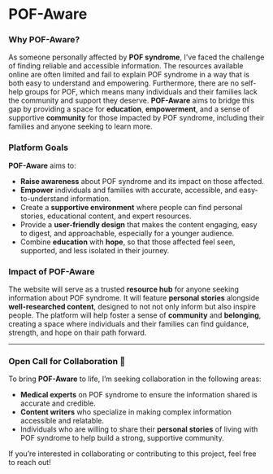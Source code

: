 # POF-Aware

### Why POF-Aware?

As someone personally affected by **POF syndrome**, I've faced the challenge of finding reliable and accessible information. The resources available online are often limited and fail to explain POF syndrome in a way that is both easy to understand and empowering. Furthermore, there are no self-help groups for POF, which means many individuals and their families lack the community and support they deserve. **POF-Aware** aims to bridge this gap by providing a space for **education**, **empowerment**, and a sense of supportive **community** for those impacted by POF syndrome, including their families and anyone seeking to learn more.

### Platform Goals
**POF-Aware** aims to:
- **Raise awareness** about POF syndrome and its impact on those affected.
- **Empower** individuals and families with accurate, accessible, and easy-to-understand information.
- Create a **supportive environment** where people can find personal stories, educational content, and expert resources.
- Provide a **user-friendly design** that makes the content engaging, easy to digest, and approachable, especially for a younger audience.
- Combine **education** with **hope**, so that those affected feel seen, supported, and less isolated in their journey.

### Impact of POF-Aware

The website will serve as a trusted **resource hub** for anyone seeking information about POF syndrome. It will feature **personal stories** alongside **well-researched content**, designed to not not only inform but also inspire people. The platform will help foster a sense of **community** and **belonging**, creating a space where individuals and their families can find guidance, strength, and hope on thair path forward.

---

### Open Call for Collaboration 💫 

To bring **POF-Aware** to life, I’m seeking collaboration in the following areas:
- **Medical experts** on POF syndrome to ensure the information shared is accurate and credible.
- **Content writers** who specialize in making complex information accessible and relatable.
- Individuals who are willing to share their **personal stories** of living with POF syndrome to help build a strong, supportive community.

If you’re interested in collaborating or contributing to this project, feel free to reach out!

